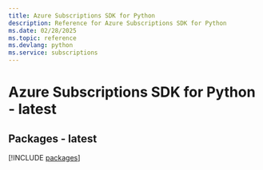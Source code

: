 ```yaml
---
title: Azure Subscriptions SDK for Python
description: Reference for Azure Subscriptions SDK for Python
ms.date: 02/28/2025
ms.topic: reference
ms.devlang: python
ms.service: subscriptions
---
```

# Azure Subscriptions SDK for Python - latest
## Packages - latest
[!INCLUDE [packages](subscriptions-index.md)]